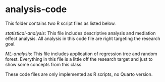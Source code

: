 # analysis-code

This folder contains two R script files as listed below. 

*statistical-analysis*: This file includes descriptive analysis and mediation effect analysis. All analysis in this code file are right targeting the research goal.

*ML-analysis*: This file includes application of regression tree and random forest. Everything in this file is a little off the research target and just to show some concepts from this class.

These code files are only implemented as R scripts, no Quarto version. 

